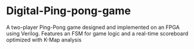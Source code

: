 # Digital-Ping-pong-game
A two-player Ping-Pong game designed and implemented on an FPGA using Verilog. Features an FSM for game logic and a real-time scoreboard optimized with K-Map analysis
